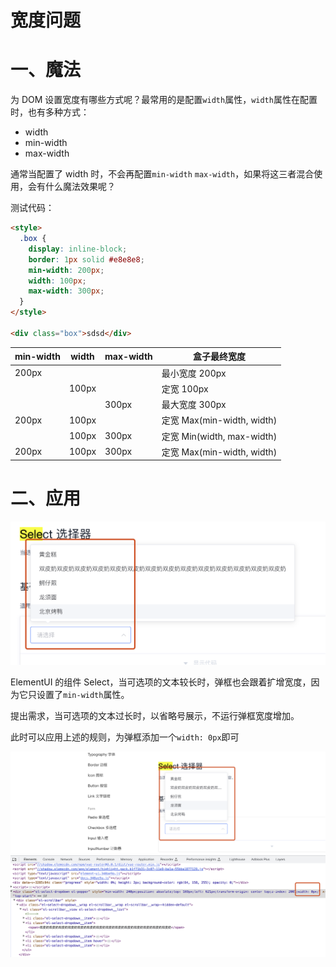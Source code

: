 # 宽度问题

# 一、魔法

为 DOM 设置宽度有哪些方式呢？最常用的是配置`width`属性，`width`属性在配置时，也有多种方式：

- width
- min-width
- max-width

通常当配置了 width 时，不会再配置`min-width` `max-width`，如果将这三者混合使用，会有什么魔法效果呢？

测试代码：

```html
<style>
  .box {
    display: inline-block;
    border: 1px solid #e8e8e8;
    min-width: 200px;
    width: 100px;
    max-width: 300px;
  }
</style>

<div class="box">sdsd</div>
```

| min-width | width | max-width | 盒子最终宽度               |
| --------- | ----- | --------- | -------------------------- |
| 200px     |       |           | 最小宽度 200px             |
|           | 100px |           | 定宽 100px                 |
|           |       | 300px     | 最大宽度 300px             |
| 200px     | 100px |           | 定宽 Max(min-width, width) |
|           | 100px | 300px     | 定宽 Min(width, max-width) |
| 200px     | 100px | 300px     | 定宽 Max(min-width, width) |

# 二、应用

![Alt text](image.png)

ElementUI 的组件 Select，当可选项的文本较长时，弹框也会跟着扩增宽度，因为它只设置了`min-width`属性。

提出需求，当可选项的文本过长时，以省略号展示，不运行弹框宽度增加。

此时可以应用上述的规则，为弹框添加一个`width: 0px`即可

![Alt text](image-1.png)
